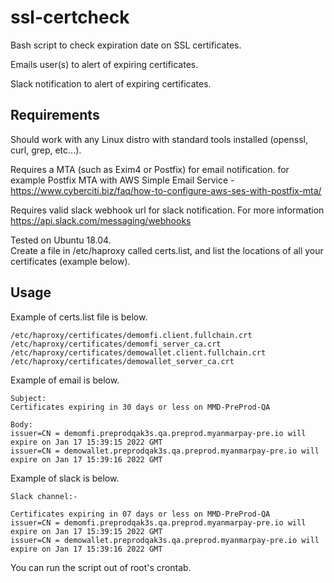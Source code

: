 # ssl-certcheck
Bash script to check expiration date on SSL certificates.  

Emails user(s) to alert of expiring certificates. 

Slack notification to alert of expiring certificates.

## Requirements
Should work with any Linux distro with standard tools installed (openssl, curl, grep, etc...).  

Requires a MTA (such as Exim4 or Postfix) for email notification. for example Postfix MTA with AWS Simple Email Service - https://www.cyberciti.biz/faq/how-to-configure-aws-ses-with-postfix-mta/

Requires valid slack webhook url for slack notification. For more information https://api.slack.com/messaging/webhooks

Tested on Ubuntu 18.04.  
Create a file in /etc/haproxy called certs.list, and list the locations of all your certificates (example below).

## Usage
Example of certs.list file is below.
```
/etc/haproxy/certificates/demomfi.client.fullchain.crt
/etc/haproxy/certificates/demomfi_server_ca.crt
/etc/haproxy/certificates/demowallet.client.fullchain.crt
/etc/haproxy/certificates/demowallet_server_ca.crt
```

Example of email is below.
```
Subject:
Certificates expiring in 30 days or less on MMD-PreProd-QA

Body:
issuer=CN = demomfi.preprodqak3s.qa.preprod.myanmarpay-pre.io will expire on Jan 17 15:39:15 2022 GMT
issuer=CN = demowallet.preprodqak3s.qa.preprod.myanmarpay-pre.io will expire on Jan 17 15:39:16 2022 GMT

```

Example of slack is below.
```
Slack channel:-

Certificates expiring in 07 days or less on MMD-PreProd-QA
issuer=CN = demomfi.preprodqak3s.qa.preprod.myanmarpay-pre.io will expire on Jan 17 15:39:15 2022 GMT
issuer=CN = demowallet.preprodqak3s.qa.preprod.myanmarpay-pre.io will expire on Jan 17 15:39:16 2022 GMT
```

You can run the script out of root's crontab.
